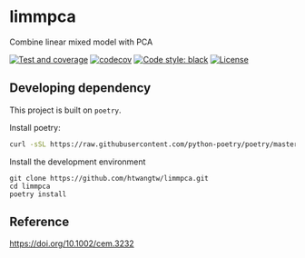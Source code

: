 # limmpca
Combine linear mixed model with PCA

[![Test and coverage](https://github.com/htwangtw/limmpca/actions/workflows/test_and_coverage.yml/badge.svg)](https://github.com/htwangtw/limmpca/actions/workflows/test_and_coverage.yml)
[![codecov](https://codecov.io/gh/htwangtw/limmpca/branch/master/graph/badge.svg?token=kkLZAJ1E4G)](https://codecov.io/gh/htwangtw/limmpca)
[![Code style: black](https://img.shields.io/badge/code%20style-black-000000.svg)](https://github.com/psf/black)
[![License](https://img.shields.io/badge/License-BSD%203--Clause-blue.svg)](https://opensource.org/licenses/BSD-3-Clause)


## Developing dependency
This project is built on `poetry`.

Install poetry:
```bash
curl -sSL https://raw.githubusercontent.com/python-poetry/poetry/master/install-poetry.py | python3 -
```

Install the development environment
```
git clone https://github.com/htwangtw/limmpca.git
cd limmpca
poetry install
```

## Reference
 https://doi.org/10.1002/cem.3232
